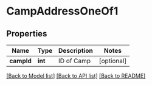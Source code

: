 # CampAddressOneOf1

## Properties
Name | Type | Description | Notes
------------ | ------------- | ------------- | -------------
**campId** | **int** | ID of Camp | [optional] 

[[Back to Model list]](../README.md#documentation-for-models) [[Back to API list]](../README.md#documentation-for-api-endpoints) [[Back to README]](../README.md)


